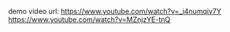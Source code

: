 demo video url: 
https://www.youtube.com/watch?v=_i4numqiv7Y
https://www.youtube.com/watch?v=MZnjzYE-tnQ
